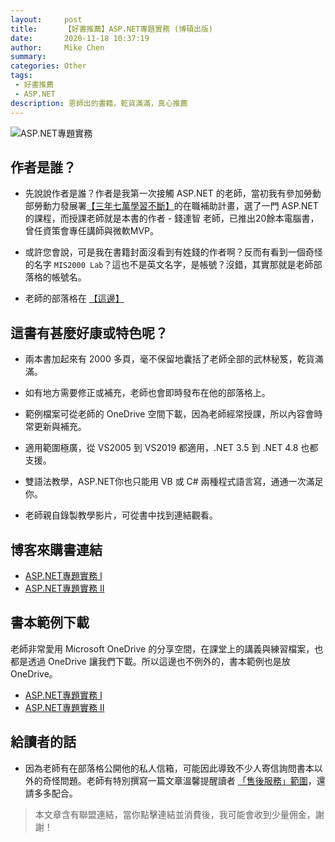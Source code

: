 ```yaml
---
layout:     post
title:      【好書推薦】ASP.NET專題實務 (博碩出版)
date:       2020-11-18 10:37:19
author:     Mike Chen
summary:    
categories: Other
tags:
 - 好書推薦
 - ASP.NET
description: 恩師出的書籍，乾貨滿滿，真心推薦
---
```

![ASP.NET專題實務](https://i.imgur.com/AijCOwG.jpg)

## 作者是誰？

* 先說說作者是誰？作者是我第一次接觸 ASP.NET 的老師，當初我有參加勞動部勞動力發展署[【三年七萬學習不斷】](https://www.wda.gov.tw/News_Content.aspx?n=1C70EFC8E5FD1DD2&sms=CAB9903ECBBD14F1&s=DB57727FF40305AF)的在職補助計畫，選了一門 ASP.NET 的課程，而授課老師就是本書的作者 - 錢達智 老師，已推出20餘本電腦書，曾任資策會專任講師與微軟MVP。

* 或許您會說，可是我在書籍封面沒看到有姓錢的作者啊？反而有看到一個奇怪的名字 `MIS2000 Lab`？這也不是英文名字，是帳號？沒錯，其實那就是老師部落格的帳號名。

* 老師的部落格在 [【這邊】](https://dotblogs.com.tw/mis2000lab)

## 這書有甚麼好康或特色呢？

* 兩本書加起來有 2000 多頁，毫不保留地囊括了老師全部的武林秘笈，乾貨滿滿。

* 如有地方需要修正或補充，老師也會即時發布在他的部落格上。

* 範例檔案可從老師的 OneDrive 空間下載，因為老師經常授課，所以內容會時常更新與補充。

* 適用範圍極廣，從 VS2005 到 VS2019 都適用，.NET 3.5 到 .NET 4.8 也都支援。

* 雙語法教學，ASP.NET你也只能用 VB 或 C# 兩種程式語言寫，通通一次滿足你。

* 老師親自錄製教學影片，可從書中找到連結觀看。

## 博客來購書連結
   
* [ASP.NET專題實務 I](https://www.books.com.tw/exep/assp.php/mikechen2020/products/0010838463?utm_source=mikechen2020&utm_medium=ap-books&utm_content=recommend&utm_campaign=ap-202011)
* [ASP.NET專題實務 II](https://www.books.com.tw/exep/assp.php/mikechen2020/products/0010838440?utm_source=mikechen2020&utm_medium=ap-books&utm_content=recommend&utm_campaign=ap-202011)

## 書本範例下載

老師非常愛用 Microsoft OneDrive 的分享空間，在課堂上的講義與練習檔案，也都是透過 OneDrive 讓我們下載。所以這邊也不例外的，書本範例也是放 OneDrive。

* [ASP.NET專題實務 I](https://onedrive.live.com/?id=6F7F668080F24B20%212411&cid=6F7F668080F24B20)
* [ASP.NET專題實務 II](https://onedrive.live.com/?id=6F7F668080F24B20%211731&cid=6F7F668080F24B20)

## 給讀者的話

* 因為老師有在部落格公開他的私人信箱，可能因此導致不少人寄信詢問書本以外的奇怪問題。老師有特別撰寫一篇文章溫馨提醒讀者 [「售後服務」範圍](https://dotblogs.com.tw/mis2000lab/2011/07/27/32183)，還請多多配合。

> 本文章含有聯盟連結，當你點擊連結並消費後，我可能會收到少量佣金，謝謝！